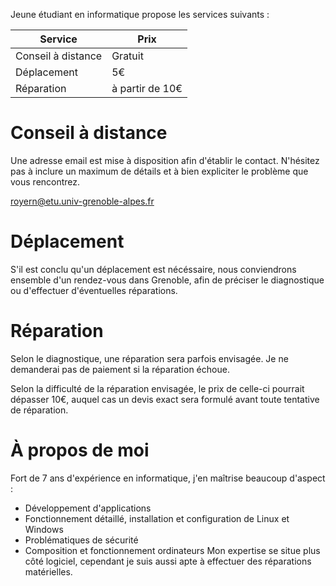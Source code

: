Jeune étudiant en informatique propose les services suivants :

Service            | Prix
------------------ | ---------------
Conseil à distance | Gratuit
Déplacement        | 5€
Réparation         | à partir de 10€

# Conseil à distance

Une adresse email est mise à disposition afin d'établir le contact. N'hésitez pas à inclure un maximum de détails et à bien expliciter le problème que vous rencontrez.

<royern@etu.univ-grenoble-alpes.fr>

# Déplacement

S'il est conclu qu'un déplacement est nécéssaire, nous conviendrons ensemble d'un rendez-vous dans Grenoble, afin de préciser le diagnostique ou d'effectuer d'éventuelles réparations.

# Réparation

Selon le diagnostique, une réparation sera parfois envisagée. Je ne demanderai pas de paiement si la réparation échoue.

Selon la difficulté de la réparation envisagée, le prix de celle-ci pourrait dépasser 10€, auquel cas un devis exact sera formulé avant toute tentative de réparation.

# À propos de moi

Fort de 7 ans d'expérience en informatique, j'en maîtrise beaucoup d'aspect :
* Développement d'applications
* Fonctionnement détaillé, installation et configuration de Linux et Windows
* Problématiques de sécurité
* Composition et fonctionnement ordinateurs
Mon expertise se situe plus côté logiciel, cependant je suis aussi apte à effectuer des réparations matérielles.
